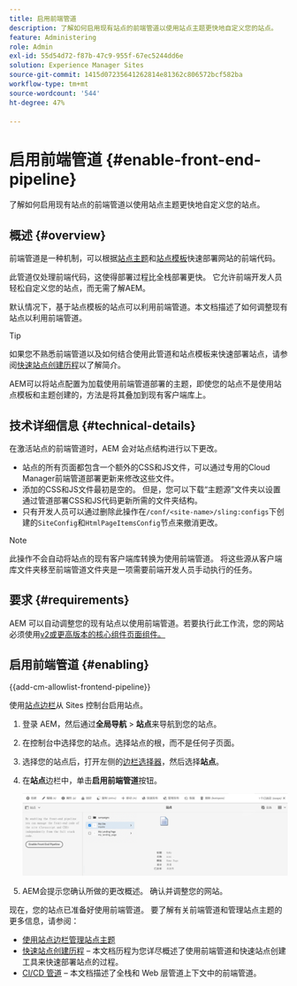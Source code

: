 ```yaml
---
title: 启用前端管道
description: 了解如何启用现有站点的前端管道以使用站点主题更快地自定义您的站点。
feature: Administering
role: Admin
exl-id: 55d54d72-f87b-47c9-955f-67ec5244dd6e
solution: Experience Manager Sites
source-git-commit: 1415d07235641262814e81362c806572bcf582ba
workflow-type: tm+mt
source-wordcount: '544'
ht-degree: 47%

---
```


# 启用前端管道 {#enable-front-end-pipeline}

了解如何启用现有站点的前端管道以使用站点主题更快地自定义您的站点。

## 概述 {#overview}

前端管道是一种机制，可以根据[站点主题](site-themes.md)和[站点模板](site-templates.md)快速部署网站的前端代码。

此管道仅处理前端代码，这使得部署过程比全栈部署更快。 它允许前端开发人员轻松自定义您的站点，而无需了解AEM。

默认情况下，基于站点模板的站点可以利用前端管道。本文档描述了如何调整现有站点以利用前端管道。

>[!TIP]
>
>如果您不熟悉前端管道以及如何结合使用此管道和站点模板来快速部署站点，请参阅[快速站点创建历程](/help/journey-sites/quick-site/overview.md)以了解简介。

AEM可以将站点配置为加载使用前端管道部署的主题，即使您的站点不是使用站点模板和主题创建的，方法是将其叠加到现有客户端库上。

## 技术详细信息 {#technical-details}

在激活站点的前端管道时，AEM 会对站点结构进行以下更改。

* 站点的所有页面都包含一个额外的CSS和JS文件，可以通过专用的Cloud Manager前端管道部署更新来修改这些文件。
* 添加的CSS和JS文件最初是空的。 但是，您可以下载“主题源”文件夹以设置通过管道部署CSS和JS代码更新所需的文件夹结构。
* 只有开发人员可以通过删除此操作在`/conf/<site-name>/sling:configs`下创建的`SiteConfig`和`HtmlPageItemsConfig`节点来撤消更改。

>[!NOTE]
>
>此操作不会自动将站点的现有客户端库转换为使用前端管道。 将这些源从客户端库文件夹移至前端管道文件夹是一项需要前端开发人员手动执行的任务。

## 要求 {#requirements}

AEM 可以自动调整您的现有站点以使用前端管道。若要执行此工作流，您的网站必须使用[v2或更高版本的核心组件页面组件。](https://experienceleague.adobe.com/en/docs/experience-manager-core-components/using/wcm-components/page)

## 启用前端管道 {#enabling}

{{add-cm-allowlist-frontend-pipeline}}

使用[站点边栏](site-rail.md)从 Sites 控制台启用站点。

1. 登录 AEM，然后通过&#x200B;**全局导航** > **站点**&#x200B;来导航到您的站点。
1. 在控制台中选择您的站点。选择站点的根，而不是任何子页面。
1. 选择您的站点后，打开左侧的[边栏选择器](/help/sites-cloud/authoring/basic-handling.md#rail-selector)，然后选择&#x200B;**站点**。
1. 在&#x200B;**站点**&#x200B;边栏中，单击&#x200B;**启用前端管道**&#x200B;按钮。

   ![启用前端管道](/help/sites-cloud/administering/assets/enable-front-end-pipeline.png)

1. AEM会提示您确认所做的更改概述。 确认并调整您的网站。

现在，您的站点已准备好使用前端管道。 要了解有关前端管道和管理站点主题的更多信息，请参阅：

* [使用站点边栏管理站点主题](site-rail.md)
* [快速站点创建历程](/help/journey-sites/quick-site/overview.md) – 本文档历程为您详尽概述了使用前端管道和快速站点创建工具来快速部署站点的过程。
* [CI/CD 管道](/help/implementing/cloud-manager/configuring-pipelines/introduction-ci-cd-pipelines.md#front-end) – 本文档描述了全栈和 Web 层管道上下文中的前端管道。
